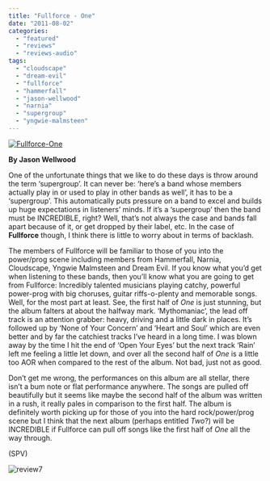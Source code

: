 ```yaml
---
title: "Fullforce - One"
date: "2011-08-02"
categories: 
  - "featured"
  - "reviews"
  - "reviews-audio"
tags: 
  - "cloudscape"
  - "dream-evil"
  - "fullforce"
  - "hammerfall"
  - "jason-wellwood"
  - "narnia"
  - "supergroup"
  - "yngwie-malmsteen"
---
```


[![](http://www.hellbound.ca/wp-content/uploads/2011/08/Fullforce-One.jpg "Fullforce-One")](http://www.hellbound.ca/wp-content/uploads/2011/08/Fullforce-One.jpg)

**By Jason Wellwood**

One of the unfortunate things that we like to do these days is throw around the term ‘supergroup’. It can never be: ‘here’s a band whose members actually play in or used to play in other bands as well’, it has to be a ‘supergroup’. This automatically puts pressure on a band to excel and builds up huge expectations in listeners’ minds. If it’s a ‘supergroup’ then the band must be INCREDIBLE, right? Well, that’s not always the case and bands fall apart because of it, or get dropped by their label, etc. In the case of **Fullforce** though, I think there is little to worry about in terms of backlash.

The members of Fullforce will be familiar to those of you into the power/prog scene including members from Hammerfall, Narnia, Cloudscape, Yngwie Malmsteen and Dream Evil. If you know what you’d get when listening to these bands, then you’ll know what you are going to get from Fullforce: Incredibly talented musicians playing catchy, powerful power-prog with big choruses, guitar riffs-o-plenty and memorable songs. Well, for the most part at least. See, the first half of _One_ is just stunning, but the album falters at about the halfway mark. ‘Mythomaniac’, the lead off track is an attention grabber: heavy, driving and a little dark in places. It’s followed up by ‘None of Your Concern’ and ‘Heart and Soul’ which are even better and by far the catchiest tracks I’ve heard in a long time. I was blown away by the time I hit the end of ‘Open Your Eyes’ but the next track ‘Rain’ left me feeling a little let down, and over all the second half of _One_ is a little too AOR when compared to the rest of the album. Not bad, just not as good.

Don’t get me wrong, the performances on this album are all stellar, there isn’t a bum note or flat performance anywhere. The songs are pulled off beautifully but it seems like maybe the second half of the album was written in a rush, it really pales in comparison to the first half. The album is definitely worth picking up for those of you into the hard rock/power/prog scene but I think that the next album (perhaps entitled _Two_?) will be INCREDIBLE if Fullforce can pull off songs like the first half of _One_ all the way through.

(SPV)

![](http://www.hellbound.ca/wp-content/uploads/2009/07/review72.png "review7")
